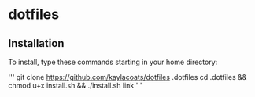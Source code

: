 # dotfiles

## Installation

To install, type these commands starting in your home directory:

'''
git clone https://github.com/kaylacoats/dotfiles .dotfiles
cd .dotfiles && chmod u+x install.sh && ./install.sh link
'''
